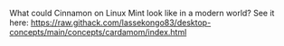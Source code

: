 What could Cinnamon on Linux Mint look like in a modern world? See it here: https://raw.githack.com/lassekongo83/desktop-concepts/main/concepts/cardamom/index.html
